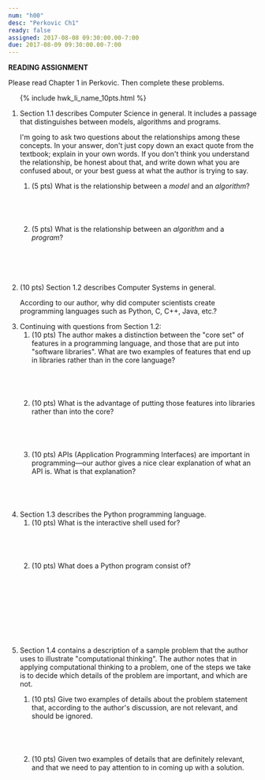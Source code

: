 ```yaml
---
num: "h00"
desc: "Perkovic Ch1"
ready: false
assigned: 2017-08-08 09:30:00.00-7:00
due: 2017-08-09 09:30:00.00-7:00
---
```


<b>READING ASSIGNMENT</b>

Please read Chapter 1 in Perkovic.  Then complete these problems.

<ol>

{% include hwk_li_name_10pts.html %}

<li>Section 1.1 describes Computer Science in general.  It includes
a passage that distinguishes between models, algorithms and programs.

I'm going to ask two questions about the relationships among these concepts.
In your answer, don't just copy down an exact quote from the textbook;
explain in your own words.  If you don't think you understand the relationship,
be honest about that, and write down what you are confused about, or your best guess at what the author is trying to say.


<ol>
<li style="padding-bottom:5em;">(5 pts) What is the relationship between a <em>model</em> and an
<em>algorithm</em>?
</li>
<li style="padding-bottom:5em;">(5 pts) What is the relationship between an <em>algorithm</em> and a <em>program</em>?
</li>
</ol>


</li>


<li><p>(10 pts) Section 1.2 describes Computer Systems in general.

According to our author, why did computer scientists create programming languages such as Python, C, C++, Java, etc.? </p>

<div class="pagebreak">
</div>

</li>

<li>Continuing with questions from Section 1.2:

<ol>

<li style="padding-bottom:5em;">(10 pts) The author makes a distinction between the "core set" of features in a programming language, and those
that are put into "software libraries".   What are two examples of features that end up in libraries rather than in the
core language?</li>


<li style="padding-bottom:5em;">(10 pts) What is the advantage of putting those features into libraries rather than into the core?</li>

<li style="padding-bottom:5em;">(10 pts) APIs (Application Programming Interfaces) are important in programming&mdash;our author gives a nice clear explanation of what an API is.   What is that explanation?</li>

</ol>


</li>


<li style="padding-bottom:5em;">Section 1.3 describes the Python programming language.

<ol>
<li style="padding-bottom:5em;">(10 pts) What is the interactive shell used for?
</li>
<li style="padding-bottom:5em;">(10 pts) What does a Python program consist of?
</li>
</ol>

</li>

<li style="padding-bottom:5em;"><p>Section 1.4 contains a description of a sample problem that the author uses to illustrate "computational thinking".  The author notes that in applying computational thinking to a problem, one of the steps we take is to decide which
details of the problem are important, and which are not.
</p>

<ol> 
<li style="padding-bottom:5em;">(10 pts) Give two examples of details about the problem statement that, according to the author's discussion, are not relevant, and should be ignored.
</li>
<li style="padding-bottom:5em;">(10 pts) Given two examples of details that are definitely relevant, and that we need to pay attention to in coming up with a solution.
</li>
</ol>

</li>





</ol>
